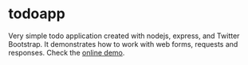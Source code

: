 todoapp
=======

Very simple todo application created with nodejs, express, and Twitter Bootstrap. It demonstrates how to work with web forms, requests and responses. Check the <a href="http://todoapp.jarospisak.com">online demo</a>.
